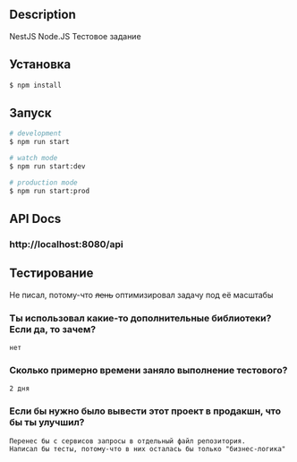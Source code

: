 ## Description

NestJS Node.JS Тестовое задание

## Установка

```bash
$ npm install
```

## Запуск

```bash
# development
$ npm run start

# watch mode
$ npm run start:dev

# production mode
$ npm run start:prod
```

## API Docs
### http://localhost:8080/api

## Тестирование
Не писал, потому-что ~~лень~~ оптимизировал задачу под её масштабы


### Ты использовал какие-то дополнительные библиотеки? Если да, то зачем?
``нет``

### Сколько примерно времени заняло выполнение тестового? 
``2 дня``

### Если бы нужно было вывести этот проект в продакшн, что бы ты улучшил?
```
Перенес бы с сервисов запросы в отдельный файл репозитория.
Написал бы тесты, потому-что в них осталась бы только "бизнес-логика"
```

